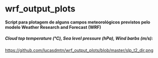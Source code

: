 # wrf_output_plots

**Script para plotagem de alguns campos meteorológicos previstos pelo modelo Weather Research and Forecast (WRF)**


##### Cloud top temperature (°C), Sea level pressure (hPa), Wind barbs (m/s):

https://github.com/lucasdmtn/wrf_output_plots/blob/master/slp_t2_dir.png
